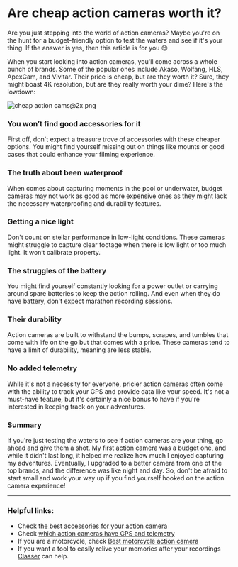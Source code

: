 # Are cheap action cameras worth it?

Are you just stepping into the world of action cameras? Maybe you're on the hunt for a budget-friendly option to test the waters and see if it's your thing. If the answer is yes, then this article is for you 😊

When you start looking into action cameras, you'll come across a whole bunch of brands. Some of the popular ones include Akaso, Wolfang, HLS, ApexCam, and Vivitar. Their price is cheap, but are they worth it? Sure, they might boast 4K resolution, but are they really worth your dime? Here's the lowdown:

![cheap action cams@2x.png]({{image-path}}/cheap_action_cams2x.png)

### You won’t find good accessories for it

First off, don't expect a treasure trove of accessories with these cheaper options. You might find yourself missing out on things like mounts or good cases that could enhance your filming experience.

### The truth about been waterproof

When comes about capturing moments in the pool or underwater, budget cameras may not work as good as more expensive ones as they might lack the necessary waterproofing and durability features.

### Getting a nice light

Don't count on stellar performance in low-light conditions. These cameras might struggle to capture clear footage when there is low light or too much light. It won’t calibrate property.

### The struggles of the battery

You might find yourself constantly looking for a power outlet or carrying around spare batteries to keep the action rolling. And even when they do have battery, don't expect marathon recording sessions. 

### Their durability

Action cameras are built to withstand the bumps, scrapes, and tumbles that come with life on the go but that comes with a price. These cameras tend to have a limit of durability, meaning are less stable. 

### No added telemetry

While it's not a necessity for everyone, pricier action cameras often come with the ability to track your GPS and provide data like your speed. It's not a must-have feature, but it's certainly a nice bonus to have if you're interested in keeping track on your adventures.

### Summary

If you're just testing the waters to see if action cameras are your thing, go ahead and give them a shot. My first action camera was a budget one, and while it didn't last long, it helped me realize how much I enjoyed capturing my adventures. Eventually, I upgraded to a better camera from one of the top brands, and the difference was like night and day. So, don't be afraid to start small and work your way up if you find yourself hooked on the action camera experience!

---

### Helpful links:

- Check [the best accessories for your action camera](https://classermedia.com/stories/3478f7ba-8b13-4622-ae50-dbc7ba76c49a)
- Check [which action cameras have GPS and telemetry](https://classermedia.com/stories/15bb5419-3631-4e9b-92b5-56efa67b7130)
- If you are a motorcycle, check [Best motorcycle action camera](https://classermedia.com/stories/86ef043b-0d4e-4323-92e5-525eac07916f)
- If you want a tool to easily relive your memories after your recordings [Classer](https://classermedia.com/) can help.
